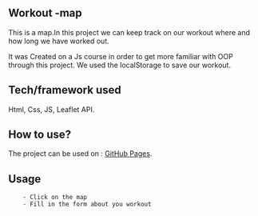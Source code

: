 

## Workout -map
This is a map.In this project we can keep track on our workout where and how long we have worked out.

It was Created on a Js course in order to get more familiar with OOP through this project.
We used the localStorage to save our workout.


## Tech/framework used
 Html, Css, JS, Leaflet API.


## How to use?
The project can be used on : [GitHub Pages](https://barna-molnar.github.io/workout-map/).


## Usage
        - Click on the map
        - Fill in the form about you workout


